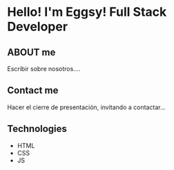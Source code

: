 # Hello! I'm Eggsy! Full Stack Developer

## ABOUT me

Escribir sobre nosotros....

## Contact me 

Hacer el cierre de presentación, invitando a contactar...

## Technologies

- HTML
- CSS
- JS
